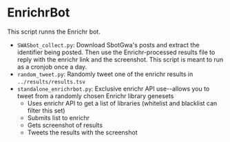 # EnrichrBot

This script runns the Enrichr bot.

- `SWASbot_collect.py`: Download SbotGwa's posts and extract the identifier being posted. Then use the Enrichr-processed results file to reply with the enrichr link and the screenshot.
  This script is meant to run as a cronjob once a day.
- `random_tweet.py`: Randomly tweet one of the enrichr results in `../results/results.tsv`
- `standalone_enrichrbot.py`: Exclusive enrichr API use--allows you to tweet from a randomly chosen Enrichr library genesets
  - Uses enrichr API to get a list of libraries (whitelist and blacklist can filter this set)
  - Submits list to enrichr
  - Gets screenshot of results
  - Tweets the results with the screenshot
